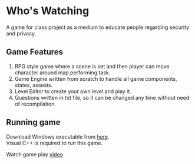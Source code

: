 # Who's Watching
A game for class project as a medium to educate people regarding security and privacy.
  
## Game Features
1. RPG style game where a scene is set and then player can move character around map performing task.
2. Game Engine written from scratch to handle all game components, states, assests.
3. Level Editor to create your own level and play it.
4. Questions written in txt file, so it can be changed any time without need of recompilation.
  
## Running game
Download Windows executable from [here](https://github.com/Sahil12S/WhosWatching/blob/master/Finished_Game/).  
Visual C++ is required to run this game.  

Watch game play [video](https://github.com/Sahil12S/WhosWatching/blob/master/Finished_Game/whoswatchin.webm)

